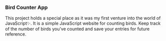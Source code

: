 ### Bird Counter App

This project holds a special place as it was my first venture into the world of JavaScript✨. It is a simple JavaScript website for counting birds. Keep track of the number of birds you've counted and save your entries for future reference.
